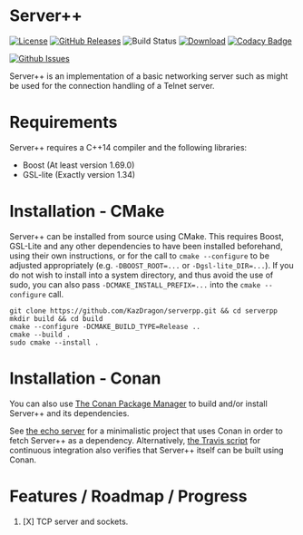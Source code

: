 # Server++

[![License](https://img.shields.io/github/license/KazDragon/serverpp.svg)](https://en.wikipedia.org/wiki/MIT_License)
[![GitHub Releases](https://img.shields.io/github/release/KazDragon/serverpp.svg)](https://github.com/KazDragon/serverpp/releases)
![Build Status](https://github.com/KazDragon/serverpp/workflows/build-master-system/badge.svg?branch=master)
[![Download](https://api.bintray.com/packages/kazdragon/conan-public/serverpp%3Akazdragon/images/download.svg)](https://bintray.com/kazdragon/conan-public/serverpp%3Akazdragon/_latestVersion)
[![Codacy Badge](https://app.codacy.com/project/badge/Grade/b4737922bf834ff79f61019d09cf69e6)](https://www.codacy.com/gh/KazDragon/serverpp/dashboard?utm_source=github.com&amp;utm_medium=referral&amp;utm_content=KazDragon/serverpp&amp;utm_campaign=Badge_Grade)

[![Github Issues](https://img.shields.io/github/issues/KazDragon/serverpp.svg)](https://github.com/KazDragon/serverpp/issues)

Server++ is an implementation of a basic networking server such as might be used for the connection handling of a Telnet server.

# Requirements

Server++ requires a C++14 compiler and the following libraries:
  * Boost (At least version 1.69.0)
  * GSL-lite (Exactly version 1.34)

# Installation - CMake

Server++ can be installed from source using CMake.  This requires Boost, GSL-Lite and any other dependencies to have been installed beforehand, using their own instructions, or for the call to `cmake --configure` to be adjusted appropriately (e.g. `-DBOOST_ROOT=...` or `-Dgsl-lite_DIR=...`).  If you do not wish to install into a system directory, and thus avoid the use of sudo, you can also pass `-DCMAKE_INSTALL_PREFIX=...` into the `cmake --configure` call.

    git clone https://github.com/KazDragon/serverpp.git && cd serverpp
    mkdir build && cd build
    cmake --configure -DCMAKE_BUILD_TYPE=Release ..
    cmake --build .
    sudo cmake --install .

# Installation - Conan

You can also use [The Conan Package Manager](https://conan.io/) to build and/or install Server++ and its dependencies.

See [the echo server](example/echo) for a minimalistic project that uses Conan in order to fetch Server++ as a dependency.  Alternatively, [the Travis script](.travis.yml) for continuous integration also verifies that Server++ itself can be built using Conan.

# Features / Roadmap / Progress

1. [X] TCP server and sockets.
